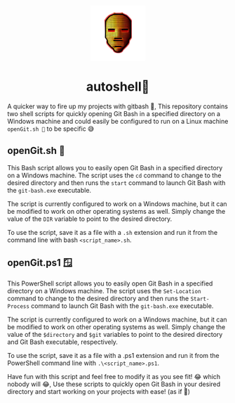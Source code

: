 <div align="center">
<img height="125" src="assets/overkill.png">
</div>

<h1 align="center">autoshell🐚</h1>

A quicker way to fire up my projects with gitbash 🚀, This repository contains two shell scripts for quickly opening Git Bash in a specified directory on a Windows machine and could easily be configured to run on a Linux machine ``openGit.sh 🐚`` to be specific 😅

## openGit.sh 🐚

This Bash script allows you to easily open Git Bash in a specified directory on a Windows machine. The script uses the ``cd`` command to change to the desired directory and then runs the ``start`` command to launch Git Bash with the ``git-bash.exe`` executable.

The script is currently configured to work on a Windows machine, but it can be modified to work on other operating systems as well. Simply change the value of the ``DIR`` variable to point to the desired directory.

To use the script, save it as a file with a ``.sh`` extension and run it from the command line with bash ``<script_name>.sh``.

## openGit.ps1 🪟

This PowerShell script allows you to easily open Git Bash in a specified directory on a Windows machine. The script uses the ``Set-Location`` command to change to the desired directory and then runs the ``Start-Process`` command to launch Git Bash with the ``git-bash.exe`` executable.

The script is currently configured to work on a Windows machine, but it can be modified to work on other operating systems as well. Simply change the value of the ``$directory`` and ``$git`` variables to point to the desired directory and Git Bash executable, respectively.

To use the script, save it as a file with a .ps1 extension and run it from the PowerShell command line with ``.\<script_name>.ps1``.

Have fun with this script and feel free to modify it as you see fit! 😂 which nobody will 😂, Use these scripts to quickly open Git Bash in your desired directory and start working on your projects with ease! (as if 🤣)
